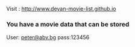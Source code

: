 Visit : http://www.deyan-movie-list.github.io

### You have a movie data that can be stored

User: peter@abv.bg 
pass:123456
 
